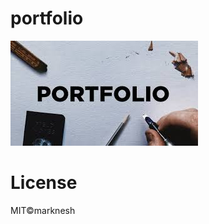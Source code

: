 # portfolio



![](images/portfolio.jpeg)


#  License

MIT©marknesh 
                                            
